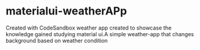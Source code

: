 # materialui-weatherAPp
Created with CodeSandbox
weather app created to showcase the knowledge gained studying material ui.A simple weather-app that changes background based on weather condition
